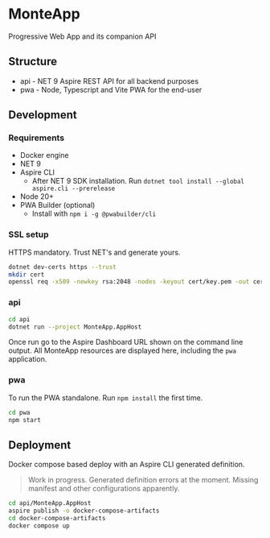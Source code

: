 # MonteApp

Progressive Web App and its companion API

## Structure

- api - NET 9 Aspire REST API for all backend purposes
- pwa - Node, Typescript and Vite PWA for the end-user

## Development

### Requirements

- Docker engine
- NET 9
- Aspire CLI
  - After NET 9 SDK installation. Run `dotnet tool install --global aspire.cli --prerelease`
- Node 20+
- PWA Builder (optional)
  - Install with `npm i -g @pwabuilder/cli`

### SSL setup

HTTPS mandatory. Trust NET's and generate yours.
```bash
dotnet dev-certs https --trust
mkdir cert
openssl req -x509 -newkey rsa:2048 -nodes -keyout cert/key.pem -out cert/cert.pem -days 365
```

### api

```bash
cd api
dotnet run --project MonteApp.AppHost
```

Once run go to the Aspire Dashboard URL shown on the command line output. All MonteApp resources are displayed here, including the `pwa` application.

### pwa

To run the PWA standalone. Run `npm install` the first time.

```bash
cd pwa
npm start
```

## Deployment

Docker compose based deploy with an Aspire CLI generated definition.

> Work in progress. Generated definition errors at the moment. Missing manifest and other configurations apparently.

```bash
cd api/MonteApp.AppHost
aspire publish -o docker-compose-artifacts
cd docker-compose-artifacts
docker compose up
```
